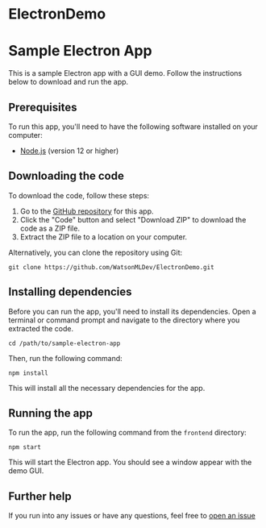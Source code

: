 # ElectronDemo
# Sample Electron App

This is a sample Electron app with a GUI demo. Follow the instructions below to download and run the app.

## Prerequisites

To run this app, you'll need to have the following software installed on your computer:

- [Node.js](https://nodejs.org/en/) (version 12 or higher)

## Downloading the code

To download the code, follow these steps:

1. Go to the [GitHub repository](https://github.com/WatsonMLDev/ElectronDemo) for this app.
2. Click the "Code" button and select "Download ZIP" to download the code as a ZIP file.
3. Extract the ZIP file to a location on your computer.

Alternatively, you can clone the repository using Git:

```git clone https://github.com/WatsonMLDev/ElectronDemo.git```

## Installing dependencies

Before you can run the app, you'll need to install its dependencies. Open a terminal or command prompt and navigate to the directory where you extracted the code.

```cd /path/to/sample-electron-app```

Then, run the following command:

```npm install```

This will install all the necessary dependencies for the app.

## Running the app

To run the app, run the following command from the `frontend` directory:

```npm start```


This will start the Electron app. You should see a window appear with the demo GUI.

## Further help

If you run into any issues or have any questions, feel free to [open an issue](https://github.com/WatsonMLDev/ElectronDemo/issues)
